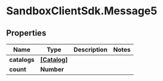 # SandboxClientSdk.Message5

## Properties
Name | Type | Description | Notes
------------ | ------------- | ------------- | -------------
**catalogs** | [**[Catalog]**](Catalog.md) |  | 
**count** | **Number** |  | 
